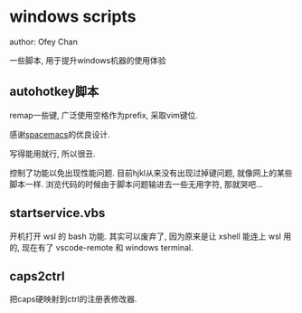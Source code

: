 # windows scripts

author: Ofey Chan

一些脚本, 用于提升windows机器的使用体验

## autohotkey脚本

remap一些键, 广泛使用空格作为prefix, 采取vim键位.

感谢[spacemacs](https://github.com/syl20bnr/spacemacs)的优良设计.

写得能用就行, 所以很丑.

控制了功能以免出现性能问题. 目前hjkl从来没有出现过掉键问题, 就像网上的某些脚本一样. 浏览代码的时候由于脚本问题输进去一些无用字符, 那就哭吧...

## startservice.vbs

开机打开 wsl 的 bash 功能. 其实可以废弃了, 因为原来是让 xshell 能连上 wsl 用的, 现在有了 vscode-remote 和 windows terminal.

## caps2ctrl

把caps硬映射到ctrl的注册表修改器.
